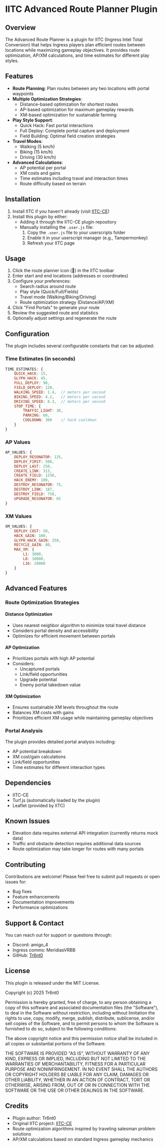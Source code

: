 # IITC Advanced Route Planner Plugin

## Overview
The Advanced Route Planner is a plugin for IITC (Ingress Intel Total Conversion) that helps Ingress players plan efficient routes between locations while maximizing gameplay objectives. It provides route optimization, AP/XM calculations, and time estimates for different play styles.

## Features
- **Route Planning**: Plan routes between any two locations with portal waypoints
- **Multiple Optimization Strategies**:
  - Distance-based optimization for shortest routes
  - AP-based optimization for maximum gameplay rewards
  - XM-based optimization for sustainable farming
- **Play Style Support**:
  - Quick Hack: Fast portal interactions
  - Full Deploy: Complete portal capture and deployment
  - Field Building: Optimal field creation strategies
- **Travel Modes**:
  - Walking (5 km/h)
  - Biking (15 km/h)
  - Driving (30 km/h)
- **Advanced Calculations**:
  - AP potential per portal
  - XM costs and gains
  - Time estimates including travel and interaction times
  - Route difficulty based on terrain

## Installation
1. Install IITC if you haven't already (visit [IITC-CE](https://iitc.app/))
2. Install this plugin by either:
   - Adding it through the IITC-CE plugin repository
   - Manually installing the `.user.js` file:
     1. Copy the `.user.js` file to your userscripts folder
     2. Enable it in your userscript manager (e.g., Tampermonkey)
     3. Refresh your IITC page

## Usage
1. Click the route planner icon (📍) in the IITC toolbar
2. Enter start and end locations (addresses or coordinates)
3. Configure your preferences:
   - Search radius around route
   - Play style (Quick/Full/Fields)
   - Travel mode (Walking/Biking/Driving)
   - Route optimization strategy (Distance/AP/XM)
4. Click "Find Portals" to generate your route
5. Review the suggested route and statistics
6. Optionally adjust settings and regenerate the route

## Configuration
The plugin includes several configurable constants that can be adjusted:

### Time Estimates (in seconds)
```javascript
TIME_ESTIMATES: {
    QUICK_HACK: 15,
    GLYPH_HACK: 45,
    FULL_DEPLOY: 90,
    FIELD_DEPLOY: 120,
    WALKING_SPEED: 1.4,  // meters per second
    BIKING_SPEED: 4.2,   // meters per second
    DRIVING_SPEED: 8.3,  // meters per second
    STOP_TIME: {
        TRAFFIC_LIGHT: 30,
        PARKING: 60,
        COOLDOWN: 300    // hack cooldown
    }
}
```

### AP Values
```javascript
AP_VALUES: {
    DEPLOY_RESONATOR: 125,
    DEPLOY_FIRST: 500,
    DEPLOY_LAST: 250,
    CREATE_LINK: 313,
    CREATE_FIELD: 1250,
    HACK_ENEMY: 100,
    DESTROY_RESONATOR: 75,
    DESTROY_LINK: 187,
    DESTROY_FIELD: 750,
    UPGRADE_RESONATOR: 65
}
```

### XM Values
```javascript
XM_VALUES: {
    DEPLOY_COST: 50,
    HACK_GAIN: 100,
    GLYPH_HACK_GAIN: 250,
    RECYCLE_GAIN: 80,
    MAX_XM: {
        L1: 3000,
        L8: 10000,
        L16: 20000
    }
}
```

## Advanced Features

### Route Optimization Strategies

#### Distance Optimization
- Uses nearest neighbor algorithm to minimize total travel distance
- Considers portal density and accessibility
- Optimizes for efficient movement between portals

#### AP Optimization
- Prioritizes portals with high AP potential
- Considers:
  - Uncaptured portals
  - Link/field opportunities
  - Upgrade potential
  - Enemy portal takedown value

#### XM Optimization
- Ensures sustainable XM levels throughout the route
- Balances XM costs with gains
- Prioritizes efficient XM usage while maintaining gameplay objectives

### Portal Analysis
The plugin provides detailed portal analysis including:
- AP potential breakdown
- XM cost/gain calculations
- Link/field opportunities
- Time estimates for different interaction types

## Dependencies
- IITC-CE
- Turf.js (automatically loaded by the plugin)
- Leaflet (provided by IITC)

## Known Issues
- Elevation data requires external API integration (currently returns mock data)
- Traffic and obstacle detection requires additional data sources
- Route optimization may take longer for routes with many portals

## Contributing
Contributions are welcome! Please feel free to submit pull requests or open issues for:
- Bug fixes
- Feature enhancements
- Documentation improvements
- Performance optimizations

## Support & Contact
You can reach out for support or questions through:
- Discord: amigo_4
- Ingress comms: MeridiasVRBB
- GitHub: [Tr6nt0](https://github.com/Tr6nt0)

## License
This plugin is released under the MIT License.

Copyright (c) 2025 Tr6nt0

Permission is hereby granted, free of charge, to any person obtaining a copy
of this software and associated documentation files (the "Software"), to deal
in the Software without restriction, including without limitation the rights
to use, copy, modify, merge, publish, distribute, sublicense, and/or sell
copies of the Software, and to permit persons to whom the Software is
furnished to do so, subject to the following conditions:

The above copyright notice and this permission notice shall be included in all
copies or substantial portions of the Software.

THE SOFTWARE IS PROVIDED "AS IS", WITHOUT WARRANTY OF ANY KIND, EXPRESS OR
IMPLIED, INCLUDING BUT NOT LIMITED TO THE WARRANTIES OF MERCHANTABILITY,
FITNESS FOR A PARTICULAR PURPOSE AND NONINFRINGEMENT. IN NO EVENT SHALL THE
AUTHORS OR COPYRIGHT HOLDERS BE LIABLE FOR ANY CLAIM, DAMAGES OR OTHER
LIABILITY, WHETHER IN AN ACTION OF CONTRACT, TORT OR OTHERWISE, ARISING FROM,
OUT OF OR IN CONNECTION WITH THE SOFTWARE OR THE USE OR OTHER DEALINGS IN THE
SOFTWARE.

## Credits
- Plugin author: Tr6nt0
- Original IITC project: [IITC-CE](https://iitc.app/)
- Route optimization algorithms inspired by traveling salesman problem solutions
- AP/XM calculations based on standard Ingress gameplay mechanics
